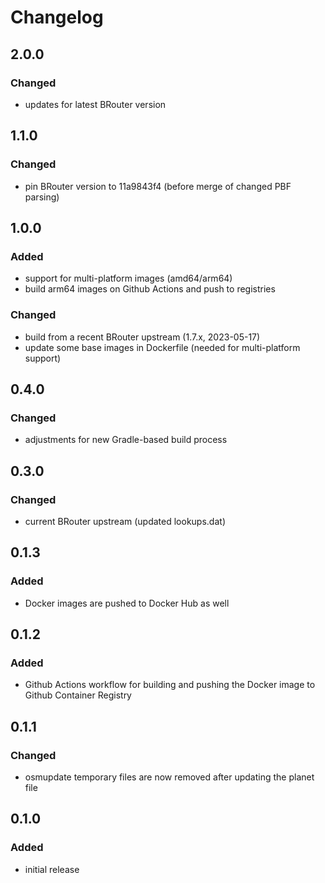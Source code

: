 # Changelog

## 2.0.0

### Changed

- updates for latest BRouter version

## 1.1.0

### Changed

- pin BRouter version to 11a9843f4 (before merge of changed PBF parsing)

## 1.0.0

### Added

- support for multi-platform images (amd64/arm64)
- build arm64 images on Github Actions and push to registries

### Changed

- build from a recent BRouter upstream (1.7.x, 2023-05-17)
- update some base images in Dockerfile (needed for multi-platform support)

## 0.4.0

### Changed

- adjustments for new Gradle-based build process

## 0.3.0

### Changed

- current BRouter upstream (updated lookups.dat)

## 0.1.3

### Added

- Docker images are pushed to Docker Hub as well

## 0.1.2

### Added

- Github Actions workflow for building and pushing the Docker image to Github Container Registry

## 0.1.1

### Changed

- osmupdate temporary files are now removed after updating the planet file

## 0.1.0

### Added

- initial release
